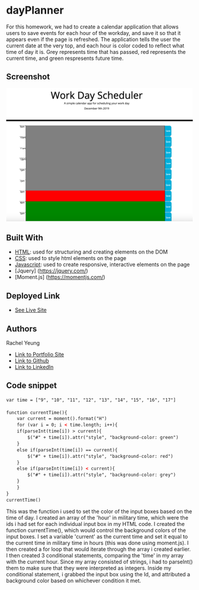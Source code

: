 # dayPlanner

For this homework, we had to create a calendar application that allows users to save events for each hour of the workday, and save it so that it appears even if the page is refreshed. The application tells the user the current date at the very top, and each hour is color coded to reflect what time of day it is. Grey represents time that has passed, red represents the current time, and green respresents future time. 
## Screenshot 
![site](screenshot.png)

## Built With

* [HTML](https://developer.mozilla.org/en-US/docs/Web/HTML): used for structuring and creating elements on the DOM
* [CSS](https://developer.mozilla.org/en-US/docs/Web/CSS): used to style html elements on the page
* [Javascript](https://developer.mozilla.org/en-US/docs/Web/JavaScript): used to create responsive, interactive elements on the page
* [Jquery] (https://jquery.com/)
* [Moment.js] (https://momentjs.com/)

## Deployed Link

* [See Live Site](https://xrachhel.github.io/dayPlanner/)


## Authors

Rachel Yeung 

- [Link to Portfolio Site](https://xrachhel.github.io/interactivePortfolio/)
- [Link to Github](https://github.com/xrachhel/dayPlanner)
- [Link to LinkedIn](https://www.linkedin.com/)

## Code snippet 
```html
var time = ["9", "10", "11", "12", "13", "14", "15", "16", "17"]
    
function currentTime(){
    var current = moment().format("H")
    for (var i = 0; i < time.length; i++){
    if(parseInt(time[i]) > current){
        $("#" + time[i]).attr("style", "background-color: green")
    }
    else if(parseInt(time[i]) == current){
        $("#" + time[i]).attr("style", "background-color: red")
    }
    else if(parseInt(time[i]) < current){
        $("#" + time[i]).attr("style", "background-color: grey")
    }
    }
}
currentTime()
```
This was the function i used to set the color of the input boxes based on the time of day. I created an array of the 'hour' in military time, which were the ids i had set for each individual input box in my HTML code. I created the function currentTime(), which would control the background colors of the input boxes. I set a variable 'current' as the current time and set it equal to the current time in military time in hours (this was done using moment.js). I then created a for loop that would iterate through the array i created earlier. I then created 3 conditional statements, comparing the 'time' in my array with the current hour. Since my array consisted of strings, i had to parseInt() them to make sure that they were interpreted as integers. Inside my conditional statement, i grabbed the input box using the Id, and attributed a background color based on whichever condition it met. 